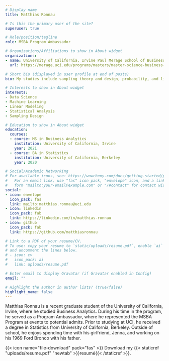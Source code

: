 ```yaml
---
# Display name
title: Matthias Ronnau

# Is this the primary user of the site?
superuser: true

# Role/position/tagline
role: MSBA Program Ambassador

# Organizations/Affiliations to show in About widget
organizations:
- name: University of California, Irvine Paul Merage School of Business
  url: https://merage.uci.edu/programs/masters/master-science-business-analytics/index.html

# Short bio (displayed in user profile at end of posts)
bio: My studies include sampling theory and design, probability, and linear modeling. I love camping, working on cars, and spending time with my family.

# Interests to show in About widget
interests:
- Data Science
- Machine Learning
- Linear Modeling
- Statistical Analysis
- Sampling Design

# Education to show in About widget
education:
  courses:
  - course: MS in Business Analytics
    institution: University of California, Irvine
    year: 2021
  - course: BA in Statistics
    institution: University of California, Berkeley
    year: 2020

# Social/Academic Networking
# For available icons, see: https://wowchemy.com/docs/getting-started/page-builder/#icons
#   For an email link, use "fas" icon pack, "envelope" icon, and a link in the
#   form "mailto:your-email@example.com" or "/#contact" for contact widget.
social:
- icon: envelope
  icon_pack: fas
  link: mailto:matthias.ronnau@uci.edu
- icon: linkedin
  icon_pack: fab
  link: https://linkedin.com/in/matthias-ronnau
- icon: github
  icon_pack: fab
  link: https://github.com/matthiasronnau

# Link to a PDF of your resume/CV.
# To use: copy your resume to `static/uploads/resume.pdf`, enable `ai` icons in `params.toml`, 
# and uncomment the lines below.
# - icon: cv
#   icon_pack: ai
#   link: uploads/resume.pdf

# Enter email to display Gravatar (if Gravatar enabled in Config)
email: ""

# Highlight the author in author lists? (true/false)
highlight_name: false
---
```


Matthias Ronnau is a recent graduate student of the University of California, Irvine, where he studied Business Analytics. During his time in the program, he served as a Program Ambassador, where he represented the MSBA Program at events to potential admits. Prior to studying at UCI, he received a degree in Statistics from University of California, Berkeley. Outside of school, he enjoys spending time with his girlfriend, Jenna, and working on his 1969 Ford Bronco with his father.

{{< icon name="file-download" pack="fas" >}} Download my {{< staticref "uploads/resume.pdf" "newtab" >}}resumé{{< /staticref >}}.
